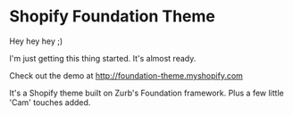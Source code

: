 Shopify Foundation Theme
========================

Hey hey hey ;)

I'm just getting this thing started. It's almost ready.

Check out the demo at http://foundation-theme.myshopify.com

It's a Shopify theme built on Zurb's Foundation framework. Plus a few little 'Cam' touches added.
